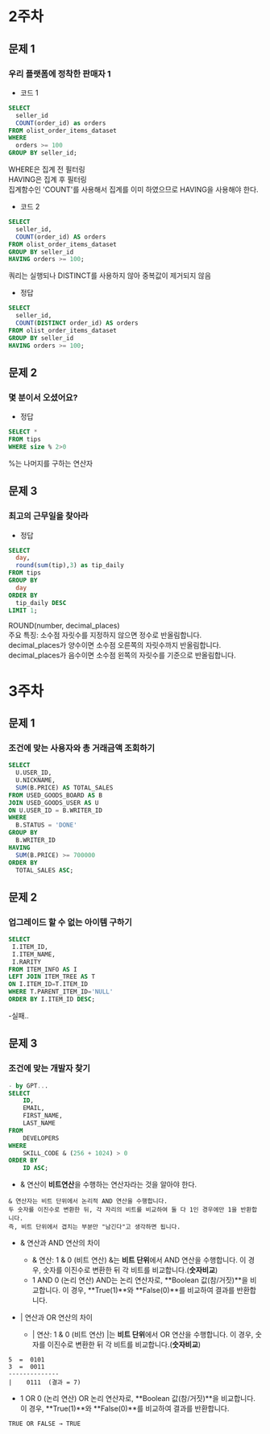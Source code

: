 # 2주차
## 문제 1
### 우리 플랫폼에 정착한 판매자 1

- 코드 1
```sql
SELECT
  seller_id
  COUNT(order_id) as orders
FROM olist_order_items_dataset
WHERE
  orders >= 100
GROUP BY seller_id;
```
WHERE은 집계 전 필터링 <br> HAVING은 집계 후 필터링 <br> 집계함수인 'COUNT'를 사용해서 집계를 이미 하였으므로 HAVING을 사용해야 한다.

- 코드 2
```sql
SELECT
  seller_id,
  COUNT(order_id) AS orders
FROM olist_order_items_dataset
GROUP BY seller_id
HAVING orders >= 100;
```
쿼리는 실행되나 DISTINCT를 사용하지 않아 중복값이 제거되지 않음

- 정답
```sql
SELECT
  seller_id,
  COUNT(DISTINCT order_id) AS orders
FROM olist_order_items_dataset
GROUP BY seller_id
HAVING orders >= 100;
```

## 문제 2
### 몇 분이서 오셨어요?

- 정답
```sql
SELECT *
FROM tips
WHERE size % 2>0
```
%는 나머지를 구하는 연산자

## 문제 3
### 최고의 근무일을 찾아라

- 정답
```sql
SELECT
  day,
  round(sum(tip),3) as tip_daily
FROM tips
GROUP BY 
  day
ORDER BY 
  tip_daily DESC
LIMIT 1;
```
ROUND(number, decimal_places) <br> 주요 특징:
소수점 자릿수를 지정하지 않으면 정수로 반올림합니다. <br>
decimal_places가 양수이면 소수점 오른쪽의 자릿수까지 반올림합니다. <br>
decimal_places가 음수이면 소수점 왼쪽의 자릿수를 기준으로 반올림합니다.

# 3주차
## 문제 1
### 조건에 맞는 사용자와 총 거래금액 조회하기
```sql
SELECT 
  U.USER_ID, 
  U.NICKNAME, 
  SUM(B.PRICE) AS TOTAL_SALES
FROM USED_GOODS_BOARD AS B
JOIN USED_GOODS_USER AS U
ON U.USER_ID = B.WRITER_ID
WHERE 
  B.STATUS = 'DONE' 
GROUP BY 
  B.WRITER_ID
HAVING 
  SUM(B.PRICE) >= 700000
ORDER BY 
  TOTAL_SALES ASC;
```

## 문제 2
### 업그레이드 할 수 없는 아이템 구하기
```sql
SELECT
 I.ITEM_ID, 
 I.ITEM_NAME, 
 I.RARITY
FROM ITEM_INFO AS I
LEFT JOIN ITEM_TREE AS T
ON I.ITEM_ID=T.ITEM_ID
WHERE T.PARENT_ITEM_ID='NULL'
ORDER BY I.ITEM_ID DESC;
```
-실패..

## 문제 3
### 조건에 맞는 개발자 찾기
```sql
- by GPT...
SELECT 
    ID, 
    EMAIL, 
    FIRST_NAME, 
    LAST_NAME
FROM 
    DEVELOPERS
WHERE 
    SKILL_CODE & (256 + 1024) > 0
ORDER BY 
    ID ASC;
```
- & 연산이 **비트연산**을 수행하는 연산자라는 것을 알아야 한다.
```
& 연산자는 비트 단위에서 논리적 AND 연산을 수행합니다.
두 숫자를 이진수로 변환한 뒤, 각 자리의 비트를 비교하여 둘 다 1인 경우에만 1을 반환합니다.
즉, 비트 단위에서 겹치는 부분만 "남긴다"고 생각하면 됩니다.
```

- & 연산과 AND 연산의 차이
  - & 연산: 1 & 0 (비트 연산)
&는 **비트 단위**에서 AND 연산을 수행합니다.
이 경우, 숫자를 이진수로 변환한 뒤 각 비트를 비교합니다.(**숫자비교**)
  - 1 AND 0 (논리 연산)
AND는 논리 연산자로, **Boolean 값(참/거짓)**을 비교합니다.
이 경우, **True(1)**와 **False(0)**를 비교하여 결과를 반환합니다.

- | 연산과 OR 연산의 차이
  - | 연산: 1 & 0 (비트 연산)
|는 **비트 단위**에서 OR 연산을 수행합니다.
이 경우, 숫자를 이진수로 변환한 뒤 각 비트를 비교합니다.(**숫자비교**)
```
5  =  0101
3  =  0011
--------------
|    0111  (결과 = 7)
```
  - 1 OR 0 (논리 연산)
OR 논리 연산자로, **Boolean 값(참/거짓)**을 비교합니다.
이 경우, **True(1)**와 **False(0)**를 비교하여 결과를 반환합니다.
```
TRUE OR FALSE → TRUE
```